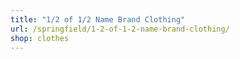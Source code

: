 ```yaml
---
title: "1/2 of 1/2 Name Brand Clothing"
url: /springfield/1-2-of-1-2-name-brand-clothing/
shop: clothes
---
```

